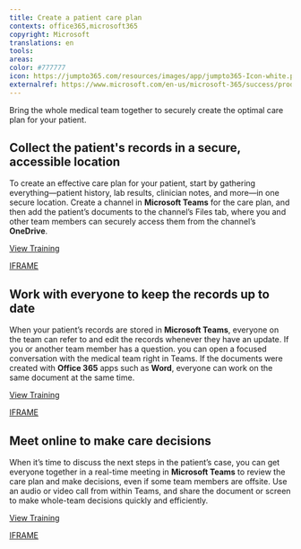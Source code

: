 ```yaml
---
title: Create a patient care plan
contexts: office365,microsoft365
copyright: Microsoft
translations: en
tools: 
areas: 
color: #777777
icon: https://jumpto365.com/resources/images/app/jumpto365-Icon-white.png
externalref: https://www.microsoft.com/en-us/microsoft-365/success/productivitylibrary/create-a-patient-care-plan
---
```

Bring the whole medical team together to securely create the optimal care plan for your patient.


## Collect the patient's records in a secure, accessible location

To create an effective care plan for your patient, start by gathering everything—patient history, lab results, clinician notes, and more—in one secure location. Create a channel in **Microsoft Teams** for the care plan, and then add the patient’s documents to the channel’s Files tab, where you and other team members can securely access them from the channel’s **OneDrive**.

[View Training](https://support.office.com/article/Managing-files-in-Microsoft-Teams-c593c78a-27c4-4661-a598-682baa30ca7e)

[IFRAME](https://www.microsoft.com/en-us/videoplayer/embed/RE1UMOJ)

## Work with everyone to keep the records up to date

When your patient’s records are stored in **Microsoft Teams**, everyone on the team can refer to and edit the records whenever they have an update. If you or another team member has a question. you can open a focused conversation with the medical team right in Teams. If the documents were created with **Office 365** apps such as **Word**, everyone can work on the same document at the same time.

[View Training](https://support.office.com/article/Document-collaboration-and-co-authoring-EE1509B4-1F6E-401E-B04A-782D26F564A4)

[IFRAME](https://www.microsoft.com/en-us/videoplayer/embed/RE1Tmqp)

## Meet online to make care decisions

When it’s time to discuss the next steps in the patient’s case, you can get everyone together in a real-time meeting in **Microsoft Teams** to review the care plan and make decisions, even if some team members are offsite. Use an audio or video call from within Teams, and share the document or screen to make whole-team decisions quickly and efficiently.

[View Training](https://support.office.com/article/Meetings-and-calling-d92432d5-dd0f-4d17-8f69-06096b6b48a8)

[IFRAME](https://www.microsoft.com/en-us/videoplayer/embed/RE1UCnc)

